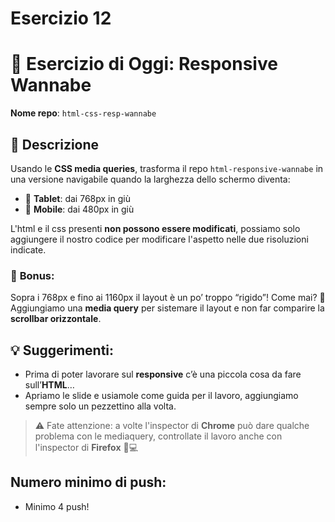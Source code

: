 # Esercizio 12
# 📱 Esercizio di Oggi: Responsive Wannabe

**Nome repo**: `html-css-resp-wannabe`

## 📝 Descrizione

Usando le **CSS media queries**, trasforma il repo `html-responsive-wannabe` in una versione navigabile quando la larghezza dello schermo diventa:

- 📱 **Tablet**: dai 768px in giù
- 📱 **Mobile**: dai 480px in giù

L'html e il css presenti **non possono essere modificati**, possiamo solo aggiungere il nostro codice per modificare l'aspetto nelle due risoluzioni indicate.

### 🎯 **Bonus**:

Sopra i 768px e fino ai 1160px il layout è un po’ troppo “rigido”! Come mai? 🤔 Aggiungiamo una **media query** per sistemare il layout e non far comparire la **scrollbar orizzontale**.

## 💡 Suggerimenti:

- Prima di poter lavorare sul **responsive** c’è una piccola cosa da fare sull’**HTML**…
- Apriamo le slide e usiamole come guida per il lavoro, aggiungiamo sempre solo un pezzettino alla volta.

> ⚠️ Fate attenzione: a volte l'inspector di **Chrome** può dare qualche problema con le mediaquery, controllate il lavoro anche con l'inspector di **Firefox** 🦜💻

## Numero minimo di push:

- Minimo 4 push!